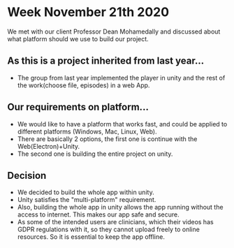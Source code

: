 # Week November 21th 2020
We met with our client Professor Dean Mohamedally and discussed about what platform should we use to build our project.

## As this is a project inherited from last year...
- The group from last year implemented the player in unity and the rest of the work(choose file,
episodes) in a web App.

## Our requirements on platform...
- We would like to have a platform that works fast, and could be applied to different platforms
(Windows, Mac, Linux, Web).
- There are basically 2 options, the first one is continue with the Web(Electron)+Unity. 
- The second one is building the entire project on unity.

## Decision
- We decided to build the whole app within unity.
- Unity satisfies the "multi-platform" requirement.
- Also, building the whole app in unity allows the app running without the access to internet. This 
makes our app safe and secure.
- As some of the intended users are clinicians, which their videos has GDPR regulations with it, so
they cannot upload freely to online resources. So it is essential to keep the app offline.
